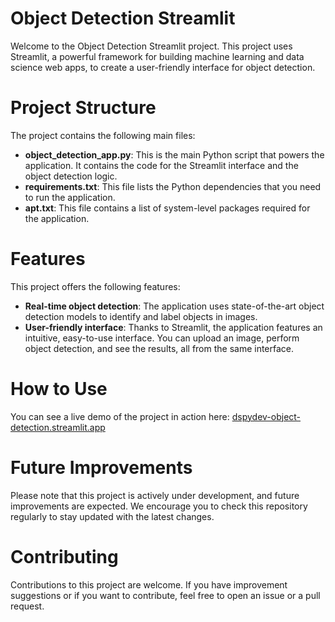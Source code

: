 # Object Detection Streamlit

Welcome to the Object Detection Streamlit project. This project uses Streamlit, a powerful framework for building machine learning and data science web apps, to create a user-friendly interface for object detection.

# Project Structure

The project contains the following main files:

- **object_detection_app.py**: This is the main Python script that powers the application. It contains the code for the Streamlit interface and the object detection logic.
- **requirements.txt**: This file lists the Python dependencies that you need to run the application.
- **apt.txt**: This file contains a list of system-level packages required for the application.

# Features

This project offers the following features:

- **Real-time object detection**: The application uses state-of-the-art object detection models to identify and label objects in images.
- **User-friendly interface**: Thanks to Streamlit, the application features an intuitive, easy-to-use interface. You can upload an image, perform object detection, and see the results, all from the same interface.

# How to Use

You can see a live demo of the project in action here: [dspydev-object-detection.streamlit.app](dspydev-object-detection.streamlit.app)

# Future Improvements

Please note that this project is actively under development, and future improvements are expected. We encourage you to check this repository regularly to stay updated with the latest changes.

# Contributing

Contributions to this project are welcome. If you have improvement suggestions or if you want to contribute, feel free to open an issue or a pull request.
